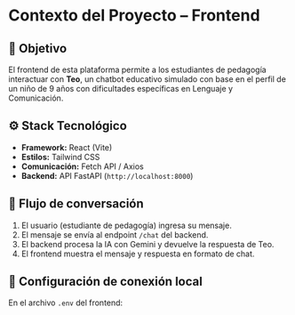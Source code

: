 # Contexto del Proyecto – Frontend

## 🎯 Objetivo
El frontend de esta plataforma permite a los estudiantes de pedagogía interactuar
con **Teo**, un chatbot educativo simulado con base en el perfil de un niño de 9 años
con dificultades específicas en Lenguaje y Comunicación.

## ⚙️ Stack Tecnológico
- **Framework:** React (Vite)
- **Estilos:** Tailwind CSS
- **Comunicación:** Fetch API / Axios
- **Backend:** API FastAPI (`http://localhost:8000`)

## 💬 Flujo de conversación
1. El usuario (estudiante de pedagogía) ingresa su mensaje.
2. El mensaje se envía al endpoint `/chat` del backend.
3. El backend procesa la IA con Gemini y devuelve la respuesta de Teo.
4. El frontend muestra el mensaje y respuesta en formato de chat.

## 🔌 Configuración de conexión local
En el archivo `.env` del frontend: